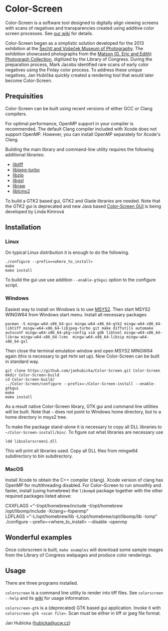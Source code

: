 # Color-Screen
Color-Screen is a software tool designed to digitally align viewing screens
with scans of negatives and transparencies created using additive color screen
processes. See [our
wiki](https://github.com/janhubicka/Color-Screen/wiki) for details.

Color-Screen began as a simplistic solution developed for the 2013 exhibition
at the [Šechtl and Vošeček Museum of
Photography](http://sechtl-vosecek.ucw.cz/en/).  The exhibition showcased
photographs from the [Matson (G. Eric and Edith) Photograph
Collection](https://www.loc.gov/pictures/collection/matpc/colony.html),
digitized by the Library of Congress. During the preparation process, Mark
Jacobs identified rare scans of early color negatives using the Finlay color
process. To address these unique negatives, Jan Hubička quickly created a
rendering tool that would later become Color-Screen.

## Prequisities
Color-Screen can be built using recent versions of either GCC or Clang
compilers.

For optimal performance, OpenMP support in your compiler is recommended. The
default Clang compiler included with Xcode does not support OpenMP. However,
you can install OpenMP separately for Xcode's Clang.

Building the main library and command-line utility requires the following
additional libraries:

 - [libtiff](http://www.libtiff.org/)
 - [libjpeg-turbo](https://libjpeg-turbo.org/)
 - [libzip](https://libzip.org/)
 - [libgsl](https://www.gnu.org/software/gsl/)
 - [libraw](https://www.libraw.org/)
 - [liblcms2](https://www.littlecms.com/)

To build a GTK2 based gui, GTK2 and Glade libraries are needed. Note that the
GTK2 gui is deprecated and new Java based [Color-Screen
GUI](https://gitlab.mff.cuni.cz/kimroval/Color-Screen-GUI) is being developed
by Linda Kimrová

## Installation

### Linux

On typical Linux distribution it is enough to do the following.

	./configure --prefix=<where_to_install>
	make
	make install

To build the gui use use addition `--enable-gtkgui` option to the configure
script.

### Windows

Easiest way to install on Windows is to use [MSYS2](https://www.msys2.org/).
Then start MSYS2 WINGW64 from Windows start menu.  Install all necessary
packages

    pacman -S mingw-w64-x86_64-gcc mingw-w64-x86_64-gtk2 mingw-w64-x86_64-libtiff mingw-w64-x86_64-libjpeg-turbo git make diffutils automake autoconf mingw-w64-x86_64-pkg-config vim gdb libtool mingw-w64-x86_64-libraw mingw-w64-x86_64-lcms  mingw-w64-x86_64-libzip mingw-w64-x86_64-gsl 

Then close the terminal emulation window and open MSYS2 MINGW64 again
(this is necessary to get `PATH` set up).  Now Color-Screen can be built
in standard way.

    git clone https://github.com/janhubicka/Color-Screen.git Color-Screen
    mkdir Color-Screen-build
    cd Color-Screen-build/
    ../Color-Screen/configure --prefix=~/Color-Screen-install --enable-gtkgui
    make
    make install 

As a result native Color-Screen library, GTK gui and command line utilities
will be built.  Note that `~` does not point to Windows home directory, but to
a home directory in msys2 tree.


To make the package stand-alone it is necessary to copy
all DLL libraries to `~/Color-Screen-install/bin/`. To figure out what libraries
are necessary use 

    ldd libcolorscreen1.dll

This will print all libraries used. Copy all DLL files from mingw64 subdirectory
to bin subdirectory.

### MacOS

Install Xcode to obtain the C++ compiler (clang).  Xcode version of clang has
OpenMP for multithreading disabled.  For Color–Screen to run smoothly and
faster, install (using homebrew) the `libomp8` package together with the other
required packages listed above:

   CXXFLAGS ="-I/opt/homebrew/include -I/opt/homebrew /opt/libomp/include -Xclang=-fopenmp" \
   LDFLAGS ="-L/opt/homebrew/lib -L/opt/homebrew/opt/libomp/lib -lomp" \
   ./configure --prefix=<where_to_install> --disable -openmp

## Wonderful examples

Once colorscreen is built, `make examples` will download some sample images
from the Library of Congress webpages and produce color renderings.

## Usage

There are three programs installed. 

`colorscreen` is a command line utility to render into tiff files. See
`colorscreen --help` and its
[wiki](https://github.com/janhubicka/Color-Screen/wiki/colorscreen) for usage
information.

`colorscreen-gtk` is a (deprecated) GTK based gui application. Invoke it
with `colorscreen-gtk <scan file>`. Scan must be either in tiff or jpeg file
format.

Jan Hubicka (hubicka@ucw.cz)
